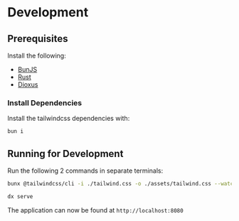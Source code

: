 # Development

## Prerequisites

Install the following:
- [BunJS](https://bun.sh/)
- [Rust](https://www.rust-lang.org/tools/install)
- [Dioxus](https://dioxuslabs.com/learn/0.6/getting_started/)

### Install Dependencies

Install the tailwindcss dependencies with:

```bash
bun i
```

## Running for Development

Run the following 2 commands in separate terminals:

```bash
bunx @tailwindcss/cli -i ./tailwind.css -o ./assets/tailwind.css --watch
```

```bash
dx serve
```

The application can now be found at `http://localhost:8080`
